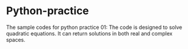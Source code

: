 # Python-practice
The sample codes for python practice
01: The code is designed to solve quadratic equations. It can return solutions in both real and complex spaces. 
